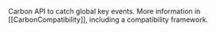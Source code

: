 Carbon API to catch global key events. More information in [[CarbonCompatibility]], including a compatibility framework.